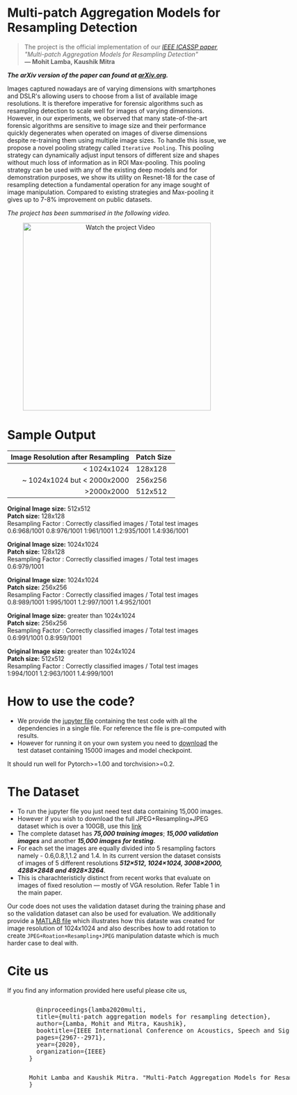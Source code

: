 # Multi-patch Aggregation Models for Resampling Detection

> The project is the official implementation of our *[IEEE ICASSP paper](https://ieeexplore.ieee.org/abstract/document/9053005), "Multi-patch Aggregation Models for Resampling Detection"*<br>  **&mdash; Mohit Lamba, Kaushik Mitra**

***The arXiv version of the paper can found at [arXiv.org](https://arxiv.org/abs/2003.01364).***

Images captured nowadays are of varying dimensions with smartphones and DSLR's allowing users to choose from a list of available image resolutions. It is therefore imperative for forensic algorithms such as resampling detection to scale well for images of varying dimensions. However, in our experiments, we observed that many state-of-the-art forensic algorithms are sensitive to image size and their performance quickly degenerates when operated on images of diverse dimensions despite re-training them using multiple image sizes. To handle this issue, we propose a novel pooling strategy called `Iterative Pooling`. This pooling strategy can dynamically adjust input tensors of different size and shapes without much loss of information as in ROI Max-pooling. This pooling strategy can be used with any of the existing deep models and for demonstration purposes, we show its utility on Resnet-18 for the case of resampling detection a fundamental operation for any image sought of image manipulation. Compared to existing strategies and Max-pooling it gives up to 7-8% improvement on public datasets.

*The project has been summarised in the following video.*

<p align="center">
  <a href="https://www.youtube.com/watch?v=Ol3VFph2F4Y&feature=youtu.be">
  <img src="https://raw.githubusercontent.com/MohitLamba94/Iterative-Pooling/master/pics/icasspVideoPic.png" alt="Watch the project Video" height="432">
  </a>
</p>



# Sample Output


  
|Image Resolution after Resampling|Patch Size|
|---:|:---|
|< 1024x1024 | 128x128|
|~ 1024x1024 but < 2000x2000 | 256x256|
|>2000x2000 | 512x512|



**Original Image size:** 512x512 <br/>
**Patch size:** 128x128 <br/>
Resampling Factor : Correctly classified images / Total test images <br/>
 0.6:968/1001 0.8:976/1001 1:961/1001 1.2:935/1001 1.4:936/1001
 
**Original Image size:** 1024x1024 <br/>
**Patch size:** 128x128 <br/>
Resampling Factor : Correctly classified images / Total test images <br/>
0.6:979/1001

**Original Image size:** 1024x1024 <br/>
**Patch size:** 256x256 <br/>
Resampling Factor : Correctly classified images / Total test images <br/>
0.8:989/1001 1:995/1001 1.2:997/1001 1.4:952/1001

**Original Image size:** greater than 1024x1024 <br/>
**Patch size:** 256x256 <br/>
Resampling Factor : Correctly classified images / Total test images <br/>
0.6:991/1001 0.8:959/1001

**Original Image size:** greater than 1024x1024 <br/>
**Patch size:** 512x512 <br/>
Resampling Factor : Correctly classified images / Total test images <br/>
1:994/1001 1.2:963/1001 1.4:999/1001

# How to use the code?
- We provide the [jupyter file](https://github.com/MohitLamba94/Iterative-Pooling/blob/master/Iterative_Pooling_Network.ipynb) containing the test code with all the dependencies in a single file. For reference the file is pre-computed with results. 
- However for running it on your own system you need to [download](https://drive.google.com/drive/folders/1orHUf8YHZpjvGj4SwPJL6P108BVhIYQa?usp=sharing) the test dataset containing 15000 images and model checkpoint.

It should run well for Pytorch>=1.00 and torchvision>=0.2.

# The Dataset
- To run the jupyter file you just need test data containing 15,000 images. 
- However if you wish to download the full JPEG+Resampling+JPEG dataset which is over a 100GB, use this [link](https://drive.google.com/drive/folders/1lB2zWreQJPyXF2Iy8xvdfuZQoa-OTWqd?usp=sharing)
- The complete dataset has ***75,000 training images***; ***15,000 validation images*** and another ***15,000 images for testing***. 
- For each set the images are equally divided into 5 resampling factors namely - 0.6,0.8,1,1.2 and 1.4. In its current version the dataset consists of images of 5 different resolutions ***512×512, 1024×1024, 3008×2000, 4288×2848 and 4928×3264***.
- This is charachteristicly distinct from recent works that evaluate on images of fixed resolution &mdash; mostly of VGA resolution. Refer Table 1 in the main paper.


Our code does not uses the validation dataset during the training phase and so the validation dataset can also be used for evaluation.
We additionally provide a [MATLAB file](https://github.com/MohitLamba94/Iterative-Pooling/blob/master/make_dataset.m) which illustrates how this dataste was created for image resolution of 1024x1024 and also describes how to add rotation to create `JPEG+Roation+Resampling+JPEG` manipulation dataste which is much harder case to deal with. 


# Cite us
If you find any information provided here useful please cite us,

<div style="width:600px;overflow:auto;padding-left:50px;">
<pre>
  @inproceedings{lamba2020multi,
  title={multi-patch aggregation models for resampling detection},
  author={Lamba, Mohit and Mitra, Kaushik},
  booktitle={IEEE International Conference on Acoustics, Speech and Signal Processing (ICASSP)},
  pages={2967--2971},
  year={2020},
  organization={IEEE}
}
</pre>
</div>

<div style="width:600px;overflow:auto;padding-left:50px;">
<pre>
Mohit Lamba and Kaushik Mitra. "Multi-Patch Aggregation Models for Resampling Detection." IEEE International Conference on Acoustics, Speech and Signal Processing (ICASSP), 2020.
}
</pre>
</div>
